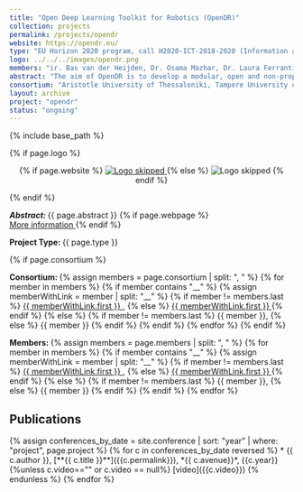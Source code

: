 ```yaml
---
title: "Open Deep Learning Toolkit for Robotics (OpenDR)"
collection: projects
permalink: /projects/opendr
website: https://opendr.eu/
type: "EU Horizon 2020 program, call H2020-ICT-2018-2020 (Information and Communication Technologies); 2019 – 2022"
logo: ../../../images/opendr.png
members: "ir. Bas van der Heijden, Dr. Osama Mazhar, Dr. Laura Ferranti__http://lauraferranti.com/, Dr.-Ing. Jens Kober__http://www.jenskober.de, prof.dr. Robert Babuška__http://www.robertbabuska.com/"
abstract: "The aim of OpenDR is to develop a modular, open and non-proprietary deep learning toolkit for robotics. We will provide a set of software functions, packages and utilities to help roboticists develop and test robotic applications that incorporate deep learning. OpenDR will enable linking robotics applications to software libraries such as tensorflow and the ROS operating environment. We focus on the AI and cognition core technology in order to give robotic systems the ability to interact with people and environments by means of deep-learning methods for active perception, cognition and decisions making. OpenDR will enlarge the range of robotics applications making use of deep learning, which will be demonstrated in the applications areas of healthcare, agri-food and agile production."
consortium: "Aristotle University of Thessaloniki, Tampere University of Technology, Aarhus University, Delft University of Technology, Albert-Ludwigs-Universität Freiburg, Cyberbotics Ltd., PAL Robotics S.L., Agro Intelligence ApS"
layout: archive
project: "opendr"
status: "ongoing"
---
```

{% include base_path %}

{% if page.logo %}
<p align="center">
{% if page.website %}
<a href="{{ page.website }}"> <img src="{{  page.logo }}" alt="Logo skipped" style="max-height:200px"/> </a>
{% else %}
<img src="{{  page.logo }}" alt="Logo skipped" />
{% endif %}
</p>
{% endif %}

<p> <strong> <em> Abstract: </em> </strong> {{ page.abstract }}
{% if page.webpage %}
<a href="{{ page.website}}"> <br> More information </a>
{% endif %}
</p>
<p> <strong> Project Type: </strong> {{ page.type }}</p>
{% if page.consortium  %}
<p> <strong> Consortium: </strong> 
{% assign members = page.consortium | split: ", " %}
{% for member in members %}
    {% if member contains "__" %}
        {% assign memberWithLink  = member | split: "__" %}
        {% if member != members.last %}
            <a href="{{ memberWithLink.last }}">{{ memberWithLink.first }} </a>,
        {% else %}    
            <a href="{{ memberWithLink.last }}">{{ memberWithLink.first }} </a> 
        {% endif %}
    {% else %}
        {% if member != members.last %}
            {{ member }},
        {% else %}    
            {{ member }}
        {% endif %}
    {% endif %}
{% endfor %}
{% endif  %}

<p> <strong> Members: </strong>  
{% assign members = page.members | split: ", " %}
{% for member in members %}
    {% if member contains "__" %}
        {% assign memberWithLink  = member | split: "__" %}
        {% if member != members.last %}
            <a href="{{ memberWithLink.last }}">{{ memberWithLink.first }} </a>,
        {% else %}    
            <a href="{{ memberWithLink.last }}">{{ memberWithLink.first }} </a> 
        {% endif %}
    {% else %}
        {% if member != members.last %}
            {{ member }},
        {% else %}    
            {{ member }}
        {% endif %}
    {% endif %}
{% endfor %}
</p>

<h2> Publications </h2>
{% assign conferences_by_date = site.conference | sort: "year" |  where: "project", page.project %}
{% for c in conferences_by_date reversed %}
* {{ c.author }}, [**{{ c.title }}**]({{c.permalink}}), *{{ c.avenue}}*, {{c.year}}  {%unless c.video=="" or c.video == null%}  [video]({{c.video}}) {%    endunless %}
{% endfor %}


